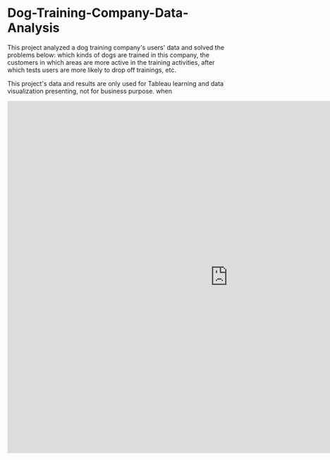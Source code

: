 # Dog-Training-Company-Data-Analysis
This project analyzed a dog training company's users' data and solved the problems below: which kinds of dogs are trained in this company, the customers in which areas are more active in the training activities, after which tests users are more likely to drop off trainings, etc.

This project's data and results are only used for Tableau learning and data visualization presenting, not for business purpose. when

<center><iframe src="https://public.tableau.com/views/Final_Work_Dog/Story1?:embed=y&:display_count=yes&publish=yes" width="1000" height="800" frameborder="0"></iframe></center>
